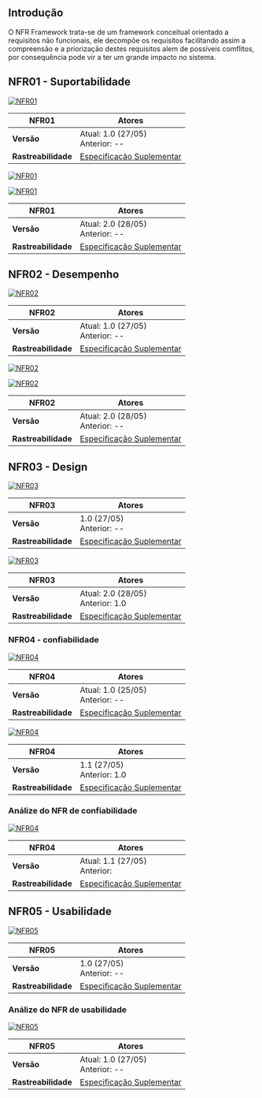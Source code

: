 ## Introdução 

O NFR Framework trata-se de um framework conceitual orientado a requisitos não funcionais, ele decompõe os requisitos facilitando assim a compreensão e a priorização destes requisitos alem de possíveis comflitos, por consequência pode vir a ter um grande impacto no sistema.


## NFR01 - Suportabilidade

[ ![NFR01](./../img/nfr/nfr_suportabilidade_v1.png)](./../img/nfr/nfr_suportabilidade_v1.png)


| **NFR01** | **Atores**|
|--|--|
| **Versão**| Atual: 1.0 (27/05) <br> Anterior: --|
| **Rastreabilidade** | [Especificação Suplementar](../especificacao) |

[ ![NFR01](./../img/nfr/nfr_suportabilidade_v2.png)](./../img/nfr/nfr_suportabilidade_v2.png)

[ ![NFR01](./../img/nfr/nfr_suportabilidade_v2_fb.png)](./../img/nfr/nfr_suportabilidade_v2_fb.png)

| **NFR01** | **Atores**|
|--|--|
| **Versão**| Atual: 2.0 (28/05) <br> Anterior: --|
| **Rastreabilidade** | [Especificação Suplementar](../especificacao) |


## NFR02 - Desempenho

[ ![NFR02](./../img/nfr/nfr_desenpenho_v1.png)](./../img/nfr/nfr_desenpenho_v1.png)


| **NFR02** | **Atores**|
|--|--|
| **Versão**| Atual: 1.0 (27/05) <br> Anterior: --|
| **Rastreabilidade** | [Especificação Suplementar](../especificacao) |

[ ![NFR02](./../img/nfr/nfr_desenpenho_v2.png)](./../img/nfr/nfr_desenpenho_v2.png)

[ ![NFR02](./../img/nfr/nfr_desenpenho_v2_fb.png)](./../img/nfr/nfr_desenpenho_v2_fb.png)

| **NFR02** | **Atores**|
|--|--|
| **Versão**| Atual: 2.0 (28/05) <br> Anterior: --|
| **Rastreabilidade** | [Especificação Suplementar](../especificacao) |


## NFR03 - Design

[ ![NFR03](./../img/nfr/nfr_design_v1.png)](./../img/nfr/nfr_design_v1.png)

| **NFR03** | **Atores**|
|--|--|
| **Versão**| 1.0 (27/05) <br> Anterior: --|
| **Rastreabilidade** | [Especificação Suplementar](../especificacao) |


[ ![NFR03](./../img/nfr/nfr_design_v2.png)](./../img/nfr/nfr_design_v2.png)

| **NFR03** | **Atores**|
|--|--|
| **Versão**| Atual: 2.0 (28/05) <br> Anterior: 1.0|
| **Rastreabilidade** | [Especificação Suplementar](../especificacao) |


### NFR04 - confiabilidade

[ ![NFR04](./../img/nfr/nfr_confiabilidade_v1.jpg)](./../img/nfr/nfr_confiabilidade_v1.jpg)

| **NFR04** | **Atores**|
|--|--|
| **Versão**| Atual: 1.0 (25/05) <br> Anterior: --|
| **Rastreabilidade** | [Especificação Suplementar](../especificacao) |

[ ![NFR04](./../img/nfr/nfr_confiabilidade.png)](./../img/nfr/nfr_confiabilidade.png)

| **NFR04** | **Atores**|
|--|--|
| **Versão**| 1.1 (27/05) <br> Anterior: 1.0|
| **Rastreabilidade** | [Especificação Suplementar](../especificacao) |

### Análize do NFR de confiabilidade
[ ![NFR04](./../img/nfr/nfr_confiabilidade_analise.png)](./../img/nfr/nfr_confiabilidade_analise.png)

| **NFR04** | **Atores**|
|--|--|
| **Versão**| Atual: 1.1 (27/05) <br> Anterior: |
| **Rastreabilidade** | [Especificação Suplementar](../especificacao) |


## NFR05 - Usabilidade

[ ![NFR05](./../img/nfr/nrf_usabilidade.png)](./../img/nfr/nrf_usabilidade.png)

| **NFR05** | **Atores**|
|--|--|
| **Versão**| 1.0 (27/05) <br> Anterior: --|
| **Rastreabilidade** | [Especificação Suplementar](../especificacao) |

### Análize do NFR de usabilidade
[ ![NFR05](./../img/nfr/nrf_usabilidade_analise.png)](./../img/nfr/nrf_usabilidade_analise.png)

| **NFR05** | **Atores**|
|--|--|
| **Versão**| Atual: 1.0 (27/05) <br> Anterior: --|
| **Rastreabilidade** | [Especificação Suplementar](../especificacao) |
